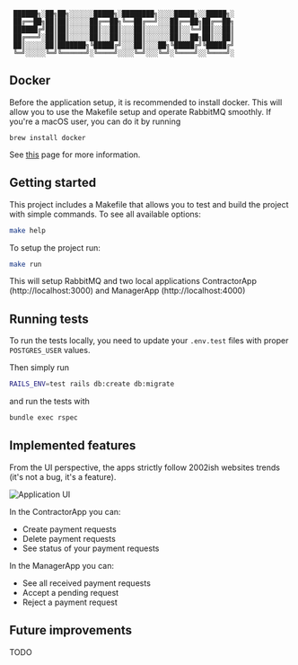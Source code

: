 ```shell
 ██████╗░██╗██╗░░░░░░█████╗░████████╗░░░░█████╗░░█████╗░
 ██╔══██╗██║██║░░░░░██╔══██╗╚══██╔══╝░░░██╔══██╗██╔══██╗
 ██████╔╝██║██║░░░░░██║░░██║░░░██║░░░░░░██║░░╚═╝██║░░██║
 ██╔═══╝░██║██║░░░░░██║░░██║░░░██║░░░░░░██║░░██╗██║░░██║
 ██║░░░░░██║███████╗╚█████╔╝░░░██║░░░██╗╚█████╔╝╚█████╔╝
 ╚═╝░░░░░╚═╝╚══════╝░╚════╝░░░░╚═╝░░░╚═╝░╚════╝░░╚════╝░
```


## Docker
Before the application setup, it is recommended to install docker. This will allow you to
use the Makefile setup and operate RabbitMQ smoothly. If you're a macOS user, you can do it by running
```shell
brew install docker
```

See [this](https://docs.docker.com/desktop/install/mac-install/) page for more information.

## Getting started

This project includes a Makefile that allows you to test and build the project with simple commands.
To see all available options:
```bash
make help
```

To setup the project run:
```bash
make run
```
This will setup RabbitMQ and two local applications ContractorApp (http://localhost:3000) and ManagerApp (http://localhost:4000)

## Running tests
To run the tests locally, you need to update your `.env.test` files with proper `POSTGRES_USER` values.

Then simply run
```bash
RAILS_ENV=test rails db:create db:migrate
```

and run the tests with
```bash
bundle exec rspec
```

## Implemented features
From the UI perspective, the apps strictly follow 2002ish websites trends (it's not a bug, it's a feature).

![Application UI](https://gcdnb.pbrd.co/images/4KJJrd3olZBU.png?o=1)

In the ContractorApp you can:
- Create payment requests
- Delete payment requests
- See status of your payment requests

In the ManagerApp you can:
- See all received payment requests
- Accept a pending request
- Reject a payment request

## Future improvements

TODO
